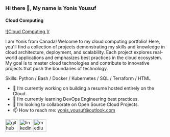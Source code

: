 ### Hi there 👋, My name is Yonis Yousuf
#### Cloud Computing 
[![Cloud Computing ](](https://github.com/YonisY/YonisY/blob/main/github-header-image(1).png)

I am Yonis from Canada! Welcome to my cloud computing portfolio! 
Here, you'll find a collection of projects demonstrating my skills and knowledge in cloud architecture, deployment, and scalability. Each project explores real-world applications and emphasizes best practices in the cloud ecosystem. 
My goal is to master cloud technologies and contribute to innovative projects that push the boundaries of technology.

Skills: Python / Bash / Docker / Kubernetes / SQL / Terraform / HTML

- 🔭 I’m currently working on building a resume hosted entirely on the Cloud. 
- 🌱 I’m currently learning DevOps Engineering best practices.
- 👯 I’m looking to collaborate on Open Source Cloud Projects.
- 📫 How to reach me: yonis_yousuf@outlook.com
  


[<img src='https://cdn.jsdelivr.net/npm/simple-icons@3.0.1/icons/github.svg' alt='github' height='40'>](https://github.com/YonisY)  [<img src='https://cdn.jsdelivr.net/npm/simple-icons@3.0.1/icons/linkedin.svg' alt='linkedin' height='40'>](https://www.linkedin.com/in/yonisyousuf/)  [<img src='https://cdn.jsdelivr.net/npm/simple-icons@3.0.1/icons/medium.svg' alt='medium' height='40'>](https://medium.com/@yonis_yousuf)  

